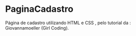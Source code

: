 # PaginaCadastro
Página de cadastro utilizando HTML e CSS , pelo tutorial da : Giovannamoeller (Girl Coding).
